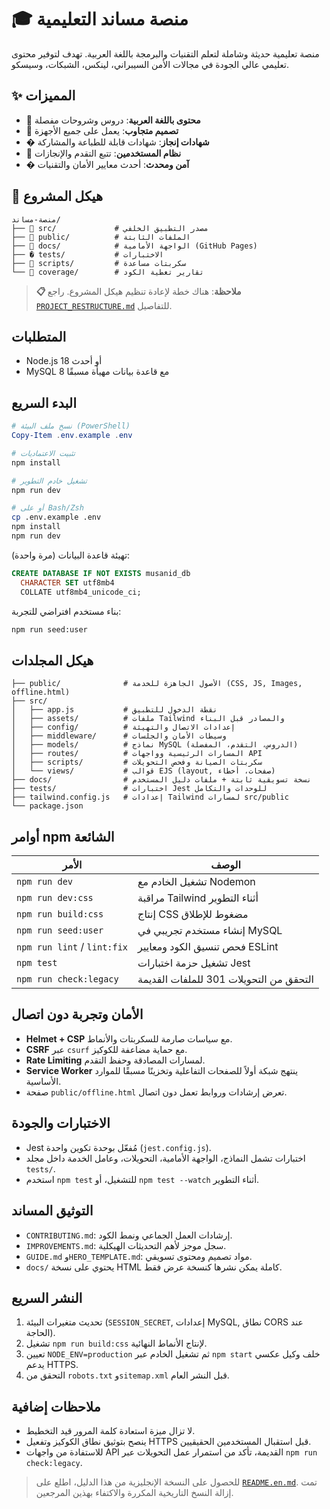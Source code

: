 # 🎓 منصة مساند التعليمية

منصة تعليمية حديثة وشاملة لتعلم التقنيات والبرمجة باللغة العربية. تهدف لتوفير محتوى تعليمي عالي الجودة في مجالات الأمن السيبراني، لينكس، الشبكات، وسيسكو.

## ✨ المميزات

- 🎯 **محتوى باللغة العربية**: دروس وشروحات مفصلة
- 📱 **تصميم متجاوب**: يعمل على جميع الأجهزة  
- � **شهادات إنجاز**: شهادات قابلة للطباعة والمشاركة
- 👥 **نظام المستخدمين**: تتبع التقدم والإنجازات
- � **آمن ومحدث**: أحدث معايير الأمان والتقنيات

## 📁 هيكل المشروع

```
منصة-مساند/
├── 📂 src/             # مصدر التطبيق الخلفي
├── 📂 public/          # الملفات الثابتة
├── 📂 docs/            # الواجهة الأمامية (GitHub Pages)
├── � tests/           # الاختبارات
├── 📂 scripts/         # سكربتات مساعدة
└── 📂 coverage/        # تقارير تغطية الكود
```

> **📋 ملاحظة**: هناك خطة لإعادة تنظيم هيكل المشروع. راجع [`PROJECT_RESTRUCTURE.md`](PROJECT_RESTRUCTURE.md) للتفاصيل.

## المتطلبات
- Node.js 18 أو أحدث
- MySQL 8 مع قاعدة بيانات مهيأة مسبقًا

## البدء السريع
```powershell
# نسخ ملف البيئة (PowerShell)
Copy-Item .env.example .env

# تثبيت الاعتماديات
npm install

# تشغيل خادم التطوير
npm run dev
```

```bash
# أو على Bash/Zsh
cp .env.example .env
npm install
npm run dev
```

تهيئة قاعدة البيانات (مرة واحدة):
```sql
CREATE DATABASE IF NOT EXISTS musanid_db
  CHARACTER SET utf8mb4
  COLLATE utf8mb4_unicode_ci;
```

بناء مستخدم افتراضي للتجربة:
```bash
npm run seed:user
```

## هيكل المجلدات
```
├── public/              # الأصول الجاهزة للخدمة (CSS, JS, Images, offline.html)
├── src/
│   ├── app.js           # نقطة الدخول للتطبيق
│   ├── assets/          # ملفات Tailwind والمصادر قبل البناء
│   ├── config/          # إعدادات الاتصال والتهيئة
│   ├── middleware/      # وسيطات الأمان والجلسات
│   ├── models/          # نماذج MySQL (الدروس، التقدم، المفضلة)
│   ├── routes/          # المسارات الرئيسية وواجهات API
│   ├── scripts/         # سكربتات الصيانة وفحص التحويلات
│   └── views/           # قوالب EJS (layout, صفحات، أخطاء)
├── docs/                # نسخة تسويقية ثابتة + ملفات دليل المستخدم
├── tests/               # اختبارات Jest للوحدات والتكامل
├── tailwind.config.js   # إعدادات Tailwind لمسارات src/public
└── package.json
```

## أوامر npm الشائعة
| الأمر | الوصف |
|-------|-------|
| `npm run dev` | تشغيل الخادم مع Nodemon |
| `npm run dev:css` | مراقبة Tailwind أثناء التطوير |
| `npm run build:css` | إنتاج CSS مضغوط للإطلاق |
| `npm run seed:user` | إنشاء مستخدم تجريبي في MySQL |
| `npm run lint` / `lint:fix` | فحص تنسيق الكود ومعايير ESLint |
| `npm test` | تشغيل حزمة اختبارات Jest |
| `npm run check:legacy` | التحقق من التحويلات 301 للملفات القديمة |

## الأمان وتجربة دون اتصال
- **Helmet + CSP** مع سياسات صارمة للسكربتات والأنماط.
- **CSRF** عبر `csurf` مع حماية مضاعفة للكوكيز.
- **Rate Limiting** لمسارات المصادقة وحفظ التقدم.
- **Service Worker** ينتهج شبكة أولاً للصفحات التفاعلية وتخزينًا مسبقًا للموارد الأساسية.
- صفحة `public/offline.html` تعرض إرشادات وروابط تعمل دون اتصال.

## الاختبارات والجودة
- Jest مُفعّل بوحدة تكوين واحدة (`jest.config.js`).
- اختبارات تشمل النماذج، الواجهة الأمامية، التحويلات، وعامل الخدمة داخل مجلد `tests/`.
- استخدم `npm test` للتشغيل، أو `npm test --watch` أثناء التطوير.

## التوثيق المساند
- `CONTRIBUTING.md`: إرشادات العمل الجماعي ونمط الكود.
- `IMPROVEMENTS.md`: سجل موجز لأهم التحديثات الهيكلية.
- `GUIDE.md` و`HERO_TEMPLATE.md`: مواد تصميم ومحتوى تسويقي.
- `docs/` يحتوي على نسخة HTML كاملة يمكن نشرها كنسخة عرض فقط.

## النشر السريع
1. تحديث متغيرات البيئة (`SESSION_SECRET`, إعدادات MySQL, نطاق CORS عند الحاجة).
2. تشغيل `npm run build:css` لإنتاج الأنماط النهائية.
3. تعيين `NODE_ENV=production` ثم تشغيل الخادم عبر `npm start` خلف وكيل عكسي يدعم HTTPS.
4. التحقق من `robots.txt` و`sitemap.xml` قبل النشر العام.

## ملاحظات إضافية
- لا تزال ميزة استعادة كلمة المرور قيد التخطيط.
- ينصح بتوثيق نطاق الكوكيز وتفعيل HTTPS قبل استقبال المستخدمين الحقيقيين.
- للاستفادة من واجهات API القديمة، تأكد من استمرار عمل التحويلات عبر `npm run check:legacy`.

> للحصول على النسخة الإنجليزية من هذا الدليل، اطلع على [`README.en.md`](README.en.md). تمت إزالة النسخ التاريخية المكررة والاكتفاء بهذين المرجعين.
